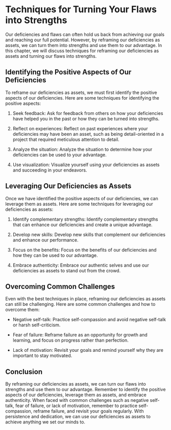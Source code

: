 Techniques for Turning Your Flaws into Strengths
==================================================================================================

Our deficiencies and flaws can often hold us back from achieving our goals and reaching our full potential. However, by reframing our deficiencies as assets, we can turn them into strengths and use them to our advantage. In this chapter, we will discuss techniques for reframing our deficiencies as assets and turning our flaws into strengths.

Identifying the Positive Aspects of Our Deficiencies
----------------------------------------------------

To reframe our deficiencies as assets, we must first identify the positive aspects of our deficiencies. Here are some techniques for identifying the positive aspects:

1. Seek feedback: Ask for feedback from others on how your deficiencies have helped you in the past or how they can be turned into strengths.

2. Reflect on experiences: Reflect on past experiences where your deficiencies may have been an asset, such as being detail-oriented in a project that required meticulous attention to detail.

3. Analyze the situation: Analyze the situation to determine how your deficiencies can be used to your advantage.

4. Use visualization: Visualize yourself using your deficiencies as assets and succeeding in your endeavors.

Leveraging Our Deficiencies as Assets
-------------------------------------

Once we have identified the positive aspects of our deficiencies, we can leverage them as assets. Here are some techniques for leveraging our deficiencies as assets:

1. Identify complementary strengths: Identify complementary strengths that can enhance our deficiencies and create a unique advantage.

2. Develop new skills: Develop new skills that complement our deficiencies and enhance our performance.

3. Focus on the benefits: Focus on the benefits of our deficiencies and how they can be used to our advantage.

4. Embrace authenticity: Embrace our authentic selves and use our deficiencies as assets to stand out from the crowd.

Overcoming Common Challenges
----------------------------

Even with the best techniques in place, reframing our deficiencies as assets can still be challenging. Here are some common challenges and how to overcome them:

* Negative self-talk: Practice self-compassion and avoid negative self-talk or harsh self-criticism.

* Fear of failure: Reframe failure as an opportunity for growth and learning, and focus on progress rather than perfection.

* Lack of motivation: Revisit your goals and remind yourself why they are important to stay motivated.

Conclusion
----------

By reframing our deficiencies as assets, we can turn our flaws into strengths and use them to our advantage. Remember to identify the positive aspects of our deficiencies, leverage them as assets, and embrace authenticity. When faced with common challenges such as negative self-talk, fear of failure, or lack of motivation, remember to practice self-compassion, reframe failure, and revisit your goals regularly. With persistence and dedication, we can use our deficiencies as assets to achieve anything we set our minds to.
